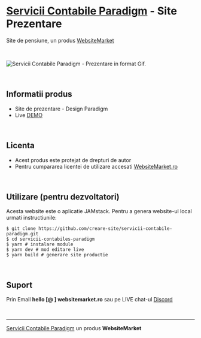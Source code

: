 ﻿# [Servicii Contabile Paradigm](https://servicii-contabile-paradigm.websitemarket.ro/) - Site Prezentare

Site de pensiune, un produs [WebsiteMarket](https://websitemarket.ro)

<br />

![Servicii Contabile Paradigm - Prezentare in format Gif.](https://raw.githubusercontent.com/creare-site/static/master/produse/servicii-contabile-paradigm-intro.gif)

<br />

## Informatii produs

- Site de prezentare - Design Paradigm
- Live [DEMO](https://servicii-contabile-paradigm.websitemarket.ro)
 
<br />

## Licenta

- Acest produs este protejat de drepturi de autor
- Pentru cumpararea licentei de utilizare accesati [WebsiteMarket.ro](https://websitemarket.ro) 

<br />

## Utilizare (pentru dezvoltatori)

Acesta website este o aplicatie JAMstack. Pentru a genera website-ul local urmati instructiunile:

```
$ git clone https://github.com/creare-site/servicii-contabile-paradigm.git
$ cd servicii-contabiles-paradigm
$ yarn # instalare module
$ yarn dev # mod editare live
$ yarn build # generare site productie
```

<br />

## Suport

Prin Email **hello [@ ] websitemarket.ro** sau pe LIVE chat-ul [Discord](https://discord.gg/MFRQmAk)

<br />

---
[Servicii Contabile Paradigm](https://servicii-contabile-paradigm.websitemarket.ro/) un produs **WebsiteMarket**

